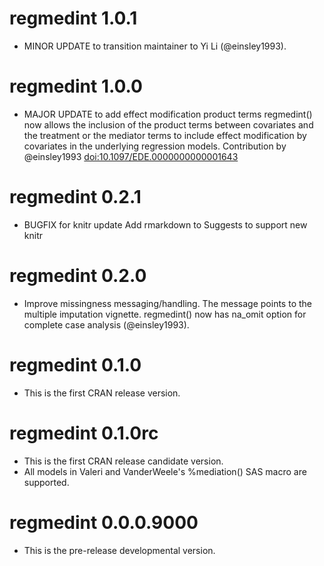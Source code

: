 # regmedint 1.0.1

* MINOR UPDATE to transition maintainer to Yi Li (@einsley1993).


# regmedint 1.0.0

* MAJOR UPDATE to add effect modification product terms
  regmedint() now allows the inclusion of the product terms between
  covariates and the treatment or the mediator terms to include
  effect modification by covariates in the underlying regression models.
  Contribution by @einsley1993 <doi:10.1097/EDE.0000000000001643>



# regmedint 0.2.1

* BUGFIX for knitr update
  Add rmarkdown to Suggests to support new knitr


# regmedint 0.2.0

* Improve missingness messaging/handling.
  The message points to the multiple imputation vignette.
  regmedint() now has na_omit option for complete case analysis (@einsley1993).


# regmedint 0.1.0

* This is the first CRAN release version.


# regmedint 0.1.0rc

* This is the first CRAN release candidate version.
* All models in Valeri and VanderWeele's %mediation() SAS
  macro are supported.


# regmedint 0.0.0.9000

* This is the pre-release developmental version.
